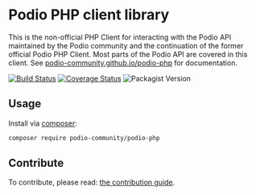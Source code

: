# Podio PHP client library

This is the non-official PHP Client for interacting with the Podio API maintained by the Podio community and the continuation of the former official Podio PHP Client. Most parts of the Podio API are covered in this client. See [podio-community.github.io/podio-php](https://podio-community.github.io/podio-php/) for documentation.

[![Build Status](https://travis-ci.org/podio-community/podio-php.svg?branch=master)](https://travis-ci.org/podio-community/podio-php)
[![Coverage Status](https://coveralls.io/repos/github/podio-community/podio-php/badge.svg?branch=master)](https://coveralls.io/github/podio-community/podio-php?branch=master)
![Packagist Version](https://img.shields.io/packagist/v/podio-community/podio-php)

## Usage
Install via [composer](https://getcomposer.org):
```bash
composer require podio-community/podio-php
```

## Contribute

To contribute, please read: [the contribution guide](https://github.com/podio-community/podio-php/blob/master/CONTRIBUTING.md).
